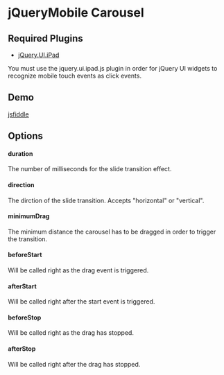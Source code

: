 # jQueryMobile Carousel

## Required Plugins

  * [jQuery.UI.iPad](https://code.google.com/p/jquery-ui-for-ipad-and-iphone/source/browse/trunk/jquery.ui.ipad.js)

You must use the jquery.ui.ipad.js plugin in order for jQuery UI widgets to recognize mobile touch events as click events.

## Demo

[jsfiddle](http://jsfiddle.net/blackdynamo/yxhzU/)

## Options

#### duration

The number of milliseconds for the slide transition effect.

#### direction

The dirction of the slide transition. Accepts "horizontal" or "vertical".

#### minimumDrag

The minimum distance the carousel has to be dragged in order to trigger the transition.

#### beforeStart

Will be called right as the drag event is triggered. 

#### afterStart

Will be called right after the start event is triggered.

#### beforeStop

Will be called right as the drag has stopped.

#### afterStop

Will be called right after the drag has stopped.
